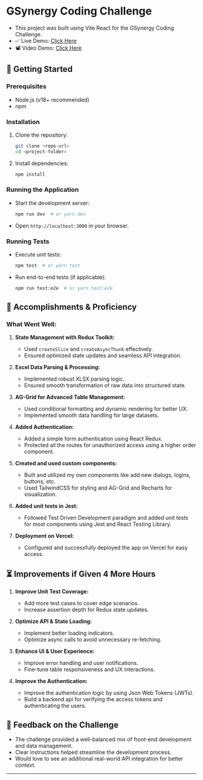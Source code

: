 # GSynergy Coding Challenge
- This project was built using Vite React for the GSynergy Coding Challenge.
- ✅ Live Demo: [Click Here](https://gs110698nilaysaxena.vercel.app)
- 📽️ Video Demo: [Click Here](https://youtu.be/1Yz_jLeYQQo)

## 🚀 Getting Started

### Prerequisites
- Node.js (v18+ recommended)
- npm

### Installation
1. Clone the repository:
   ```sh
   git clone <repo-url>
   cd <project-folder>
   ```
2. Install dependencies:
   ```sh
   npm install
   ```

### Running the Application
- Start the development server:
  ```sh
  npm run dev  # or yarn dev
  ```
- Open `http://localhost:3000` in your browser.

### Running Tests
- Execute unit tests:
  ```sh
  npm test  # or yarn test
  ```
- Run end-to-end tests (if applicable):
  ```sh
  npm run test:e2e  # or yarn test:e2e
  ```

## 🌟 Accomplishments & Proficiency
### What Went Well:
1. **State Management with Redux Toolkit:**
   - Used `createSlice` and `createAsyncThunk` effectively.
   - Ensured optimized state updates and seamless API integration.

2. **Excel Data Parsing & Processing:**
   - Implemented robust XLSX parsing logic.
   - Ensured smooth transformation of raw data into structured state.

3. **AG-Grid for Advanced Table Management:**
   - Used conditional formatting and dynamic rendering for better UX.
   - Implemented smooth data handling for large datasets.

4. **Added Authentication:**
   - Added a simple form authentication using React Redux.
   - Protected all the routes for unauthorized access using a higher order component.
  
5. **Created and used custom components:**
   - Built and utilized my own components like add new dialogs, logins, buttons, etc.
   - Used TailwindCSS for styling and AG-Grid and Recharts for visualization.

6. **Added unit tests in Jest:**
   - Followed Test Driven Development paradigm and added unit tests for most components using Jest and React Testing Library.

7. **Deployment on Vercel:**
   - Configured and successfully deployed the app on Vercel for easy access.

## ⏳ Improvements if Given 4 More Hours
1. **Improve Unit Test Coverage:**
   - Add more test cases to cover edge scenarios.
   - Increase assertion depth for Redux state updates.

2. **Optimize API & State Loading:**
   - Implement better loading indicators.
   - Optimize async calls to avoid unnecessary re-fetching.

3. **Enhance UI & User Experience:**
   - Improve error handling and user notifications.
   - Fine-tune table responsiveness and UX interactions.
  
4. **Improve the Authentication:**
   - Improve the authentication logic by using Json Web Tokens (JWTs).
   - Build a backend api for verifying the access tokens and authenticating the users.

## 📝 Feedback on the Challenge
- The challenge provided a well-balanced mix of front-end development and data management.
- Clear instructions helped streamline the development process.
- Would love to see an additional real-world API integration for better context.

---

